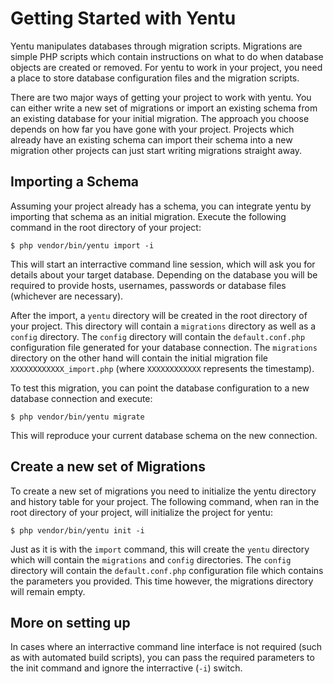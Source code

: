 Getting Started with Yentu
==========================
Yentu manipulates databases through migration scripts. Migrations are simple PHP scripts
which contain instructions on what to do when database objects are created or removed.
For yentu to work in your project, you need a place to store database configuration
files and the migration scripts.

There are two major ways of getting your project to work with yentu. You can either 
write a new set of migrations or import an existing schema from an existing database 
for your initial migration. The approach you choose depends on how far you have
gone with your project. Projects which already have an existing schema can import
their schema into a new migration other projects can just start writing migrations
straight away.

Importing a Schema
------------------
Assuming your project already has a schema, you can integrate yentu by importing
that schema as an initial migration. Execute the following command in the root 
directory of your project:

    $ php vendor/bin/yentu import -i

This will start an interractive command line session, which will ask you for details
about your target database. Depending on the database you will be required to provide
hosts, usernames, passwords or database files (whichever are necessary).

After the import, a `yentu` directory will be created in the root directory of your
project. This directory will contain a `migrations` directory as well as a `config`
directory. The `config` directory will contain the `default.conf.php` configuration
file generated for your database connection. The `migrations` directory on the other
hand will contain the initial migration file `XXXXXXXXXXXX_import.php` (where 
`XXXXXXXXXXXX` represents the timestamp).

To test this migration, you can point the database configuration to a new database
connection and execute:

    $ php vendor/bin/yentu migrate

This will reproduce your current database schema on the new connection. 

Create a new set of Migrations
------------------------------
To create a new set of migrations you need to initialize the yentu directory and
history table for your project. The following command, when ran in the root directory
of your project, will initialize the project for yentu:

    $ php vendor/bin/yentu init -i
    
Just as it is with the `import` command, this will create the `yentu` directory which
will contain the `migrations` and `config` directories. The `config` directory will
contain the `default.conf.php` configuration file which contains the parameters you
provided. This time however, the migrations directory will remain empty. 

More on setting up
------------------
In cases where an interractive command line interface is not required (such as with automated build scripts), 
you can pass the required parameters to the init command and ignore the interractive (`-i`) switch.



 
